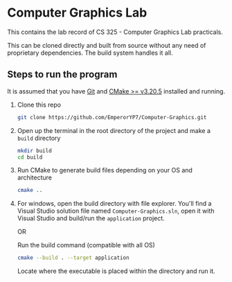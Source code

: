 # Computer Graphics Lab

This contains the lab record of CS 325 - Computer Graphics Lab practicals.

This can be cloned directly and built from source without any need of proprietary
dependencies. The build system handles it all.

## Steps to run the program

It is assumed that you have [Git](https://git-scm.com/downloads) and [CMake >= v3.20.5](https://cmake.org/download/) installed and running.

1. Clone this repo
    ```bash
    git clone https://github.com/EmperorYP7/Computer-Graphics.git
    ```
2. Open up the terminal in the root directory of the project and make a `build` directory
    ```bash
    mkdir build
    cd build
    ```
3. Run CMake to generate build files depending on your OS and architecture
    ```bash
    cmake ..
    ```
4. For windows, open the build directory with file explorer. You'll find a Visual Studio solution file named
`Computer-Graphics.sln`, open it with Visual Studio and build/run the `application` project.

    OR

    Run the build command (compatible with all OS)
    ```bash
    cmake --build . --target application
    ```

    Locate where the executable is placed within the directory and run it.
